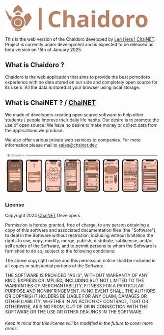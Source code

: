 ![Chaidoro Web](readMeImages/Chaidoro.png)

This is the web version of the Chaidoro developed by [Len Hera | ChaiNET](https://github.com/plwtx).
Project is currently under development and is expected to be released as beta version on 15th of January 2025.

## What is Chaidoro ?

Chaidoro is the web application that aims to provide the best pomodoro experience with no data stored on our side and completely open source for its users. All the data is stored at your browser using local storage.

## What is ChaiNET ? / [ChaiNET](https://chainet.dev)

We made of developers creating open source software to help other students / people improve their daily life habits. Our desire is to promote the use of open source! We have no desire to make money or collect data from the applications we produce.

We also offer various private web services to companies.
For more information please mail to [sales@chainet.dev](mailto:sales@chainet.dev)

![Chaidoro Web](readMeImages/MobileUI.png)

### License

Copyright 2024 [ChaiNET](https://chainet.dev) Developers

Permission is hereby granted, free of charge, to any person obtaining a copy of this software and associated documentation files (the "Software"), to deal in the Software without restriction, including without limitation the rights to use, copy, modify, merge, publish, distribute, sublicense, and/or sell copies of the Software, and to permit persons to whom the Software is furnished to do so, subject to the following conditions:

The above copyright notice and this permission notice shall be included in all copies or substantial portions of the Software.

THE SOFTWARE IS PROVIDED "AS IS", WITHOUT WARRANTY OF ANY KIND, EXPRESS OR IMPLIED, INCLUDING BUT NOT LIMITED TO THE WARRANTIES OF MERCHANTABILITY, FITNESS FOR A PARTICULAR PURPOSE AND NONINFRINGEMENT. IN NO EVENT SHALL THE AUTHORS OR COPYRIGHT HOLDERS BE LIABLE FOR ANY CLAIM, DAMAGES OR OTHER LIABILITY, WHETHER IN AN ACTION OF CONTRACT, TORT OR OTHERWISE, ARISING FROM, OUT OF OR IN CONNECTION WITH THE SOFTWARE OR THE USE OR OTHER DEALINGS IN THE SOFTWARE.

###### _Keep in mind that this license will be modified in the future to cover more areas._
